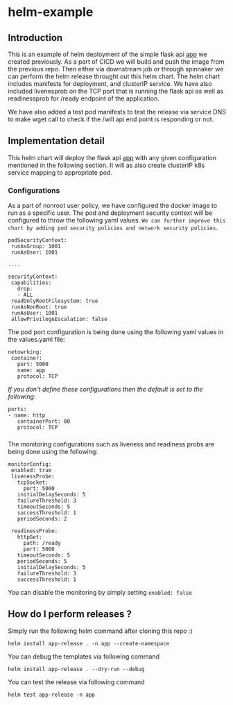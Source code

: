 # helm-example
## Introduction
This is an example of helm deployment of the simple flask api [app](https://github.com/shreyaspatel7/app-test) we created previously. As a part of CICD we will build and push the image from the previous repo. Then either via downstream job or through spinnaker we can perform the helm release throught out this helm chart. The helm chart includes manifests for deployment, and clusterIP service. We have also included livenesprob on the TCP port that is running the flask api as well as readinessprob for /ready endpoint of the application.


We have also added a test pod manifests to test the release via service DNS to make wget call to check if the /will api end point is responding or not.

## Implementation detail

This helm chart will deploy the flask api [app](https://github.com/shreyaspatel7/app-test) with any given configuration mentioned in the following section. It will as also create clusterIP k8s service mapping to appropriate pod.


### Configurations
As a part of nonroot user policy, we have configured the docker image to run as a specific user. The pod and deployment security context will be configured to throw the following yaml values. 
`We can further improve this chart by adding pod security policies and network security policies`.

```
podSecurityContext:
 runAsGroup: 1001
 runAsUser: 1001

....

securityContext:
 capabilities:
   drop:
   - ALL
 readOnlyRootFilesystem: true
 runAsNonRoot: true
 runAsUser: 1001
 allowPrivilegeEscalation: false
```

The pod port configuration is being done using the following yaml values in the values.yaml file:


```
netowrking:
 container:
   port: 5000
   name: app
   protocol: TCP
```
*If you don't define these configurations then the default is set to the following*:
```
ports:
- name: http
   containerPort: 80
   protocol: TCP
```

###
The monitoring configurations such as liveness and readiness probs are being done using the following:

```
monitorConfig:
 enabled: true
 livenessProbe:
   tcpSocket:
     port: 5000
   initialDelaySeconds: 5
   failureThreshold: 3
   timeoutSeconds: 5
   successThreshold: 1
   periodSeconds: 2

 readinessProbe:
   httpGet:
     path: /ready
     port: 5000
   timeoutSeconds: 5
   periodSeconds: 5
   initialDelaySeconds: 5
   failureThreshold: 3
   successThreshold: 1
 ```

You can disable the monitoring by simply setting `enabled: false`


## How do I perform releases ?

Simply run the following helm command after cloning this repo :)

```
helm install app-release . -n app --create-namespace

```

You can debug the templates via following command

```
helm install app-release . --dry-run --debug
```

You can test the release via following command

```
helm test app-release -n app
```

